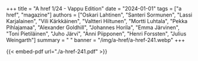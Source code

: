 +++
title = "A href 1/24 - Vappu Edition"
date = "2024-01-01"
tags = ["a href", "magazine"]
authors = ["Oskari Lahtinen", "Santeri Sormunen", "Lassi Karjalainen", "Vili Kärkkäinen", "Valtteri Hiltunen", "Mortti Luhtala", "Pekka Pihlajamaa", "Alexander Goldhill", "Johannes Horila", "Emma Järvinen", "Toni Pietiläinen", "Juho Järvi", "Anni Piipponen", "Henri Forssten", "Julius Weingarth"]
summary = " "
banner = "/img/a-href/a-href-241.webp"
+++

{{< embed-pdf url="./a-href-241.pdf" >}}
